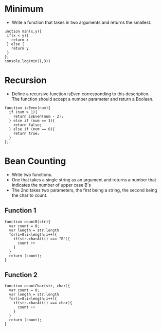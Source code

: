 # Minimum
- Write a function that takes in two arguments and returns the smallest.
````
unction min(x,y){
 if(x < y){
   return x
 } else {
   return y
 }
};
console.log(min(1,3))
````

# Recursion
- Define a recursive function isEven corresponding to this description. The function should accept a number parameter and return a Boolean.
````
function isEven(num){
  if (num > 1){
    return isEven(num - 2);
  } else if (num == 1){
    return false;
  } else if (num == 0){
    return true;
  }
};
````

# Bean Counting
- Write two functions.
- One that takes a single string as an argument and returns a number that indicates the number of upper case B's
- The 2nd takes two parameters, the first being a string, the second being the char to count.
## Function 1
````
function countB(str){
  var count = 0;
  var length = str.length
  for(i=0;i<length;i++){
    if(str.charAt(i) === "B"){
      count ++
    }
  }
  return (count);
}
````

## Function 2
````
function countChar(str, char){
  var count = 0;
  var length = str.length
  for(i=0;i<length;i++){
    if(str.charAt(i) === char){
      count ++
    }
  }
  return (count);
}

````
